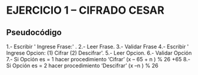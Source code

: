 EJERCICIO 1 – CIFRADO CESAR
=====================================
Pseudocódigo
------------------

1.- Escribir ' Ingrese Frase:' .
2.- Leer Frase.
3.- Validar Frase
4.- Escribir ' Ingrese Opcion: (1) Cifrar (2) Descifrar'.
5.- Leer Opcion.
6.- Validar Opción
7.- Si Opción es = 1 hacer procedimiento  ‘Cifrar’
(x – 65 + n ) % 26 +65
8.- Si Opción es = 2 hacer procedimiento  ‘Descifrar’
(x –n ) % 26 


